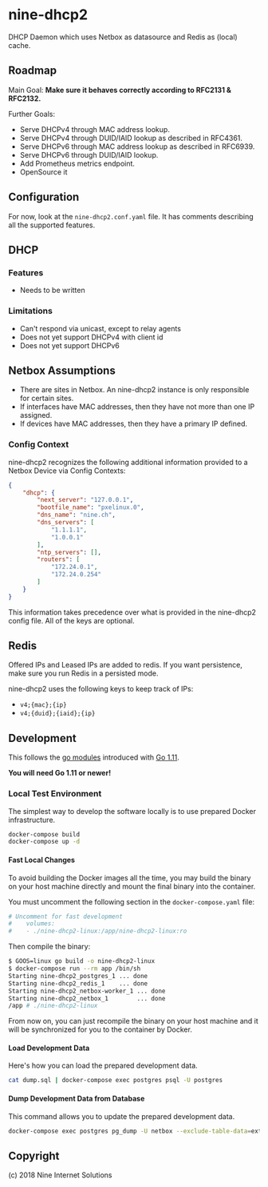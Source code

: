 # nine-dhcp2

DHCP Daemon which uses Netbox as datasource and Redis as (local) cache.

## Roadmap

Main Goal: **Make sure it behaves correctly according to RFC2131 & RFC2132.**

Further Goals:

* Serve DHCPv4 through MAC address lookup.
* Serve DHCPv4 through DUID/IAID lookup as described in RFC4361.
* Serve DHCPv6 through MAC address lookup as described in RFC6939.
* Serve DHCPv6 through DUID/IAID lookup.
* Add Prometheus metrics endpoint.
* OpenSource it

## Configuration

For now, look at the `nine-dhcp2.conf.yaml` file. It has comments describing all the supported features.

## DHCP

### Features

* Needs to be written

### Limitations

* Can't respond via unicast, except to relay agents
* Does not yet support DHCPv4 with client id
* Does not yet support DHCPv6

## Netbox Assumptions

* There are sites in Netbox. An nine-dhcp2 instance is only responsible for certain sites.
* If interfaces have MAC addresses, then they have not more than one IP assigned.
* If devices have MAC addresses, then they have a primary IP defined.

### Config Context

nine-dhcp2 recognizes the following additional information provided to a Netbox Device via Config Contexts:

```json
{
    "dhcp": {
        "next_server": "127.0.0.1",
        "bootfile_name": "pxelinux.0",
        "dns_name": "nine.ch",
        "dns_servers": [
            "1.1.1.1",
            "1.0.0.1"
        ],
        "ntp_servers": [],
        "routers": [
            "172.24.0.1",
            "172.24.0.254"
        ]
    }
}
```

This information takes precedence over what is provided in the nine-dhcp2 config file.
All of the keys are optional.

## Redis

Offered IPs and Leased IPs are added to redis.
If you want persistence, make sure you run Redis in a persisted mode.

nine-dhcp2 uses the following keys to keep track of IPs:

* `v4;{mac};{ip}`
* `v4;{duid};{iaid};{ip}`

## Development

This follows the [go modules][go-modules] introduced with [Go 1.11][go-1.11].

**You will need Go 1.11 or newer!**

[go-modules]: https://golang.org/cmd/go/#hdr-Modules__module_versions__and_more
[go-1.11]: https://golang.org/doc/go1.11

### Local Test Environment

The simplest way to develop the software locally is to use prepared Docker infrastructure.

```bash
docker-compose build
docker-compose up -d
```

#### Fast Local Changes

To avoid building the Docker images all the time, you may build the binary on your host machine directly
and mount the final binary into the container.

You must uncomment the following section in the `docker-compose.yaml` file:

```yaml
# Uncomment for fast development
#    volumes:
#    - ./nine-dhcp2-linux:/app/nine-dhcp2-linux:ro
```

Then compile the binary:

```bash
$ GOOS=linux go build -o nine-dhcp2-linux
$ docker-compose run --rm app /bin/sh
Starting nine-dhcp2_postgres_1 ... done
Starting nine-dhcp2_redis_1    ... done
Starting nine-dhcp2_netbox-worker_1 ... done
Starting nine-dhcp2_netbox_1        ... done
/app # ./nine-dhcp2-linux
``` 

From now on, you can just recompile the binary on your host machine and it will
be synchronized for you to the container by Docker.

#### Load Development Data

Here's how you can load the prepared development data.

```bash
cat dump.sql | docker-compose exec postgres psql -U postgres
```

#### Dump Development Data from Database

This command allows you to update the prepared development data.

```bash
docker-compose exec postgres pg_dump -U netbox --exclude-table-data=extras_objectchange -Cc netbox > dump.sql
```

## Copyright

(c) 2018 Nine Internet Solutions
